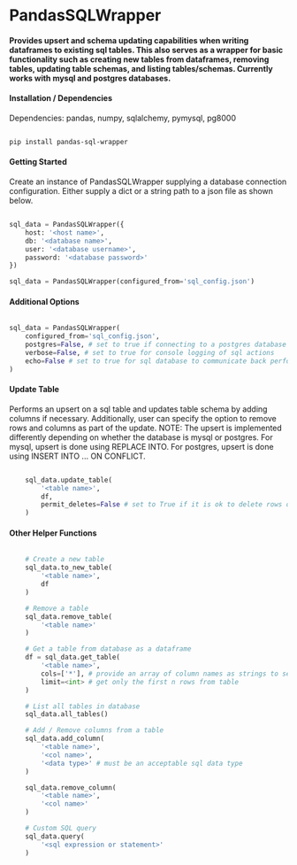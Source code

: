 <h1>PandasSQLWrapper</h1>
<h4>
    Provides upsert and schema updating capabilities when writing dataframes to existing sql tables.
    This also serves as a wrapper for basic functionality such as creating new tables from dataframes,
    removing tables, updating table schemas, and listing tables/schemas.
    Currently works with mysql and postgres databases.
</h4>

<h4>Installation / Dependencies</h4>
<p>Dependencies: pandas, numpy, sqlalchemy, pymysql, pg8000</p>

```bash

pip install pandas-sql-wrapper

```

<h4>Getting Started</h4>
<p>
    Create an instance of PandasSQLWrapper supplying a database connection configuration.
    Either supply a dict or a string path to a json file as shown below.
</p>

```python

sql_data = PandasSQLWrapper({
    host: '<host name>',
    db: '<database name>',
    user: '<database username>',
    password: '<database password>'
})

sql_data = PandasSQLWrapper(configured_from='sql_config.json')

```

<h4>Additional Options</h4>

```python

sql_data = PandasSQLWrapper(
    configured_from='sql_config.json',
    postgres=False, # set to true if connecting to a postgres database
    verbose=False, # set to true for console logging of sql actions
    echo=False # set to true for sql database to communicate back performed actions
)

```

<h4>Update Table</h4>
<p>
    Performs an upsert on a sql table and updates table schema by adding columns if necessary.
    Additionally, user can specify the option to remove rows and columns as part of the update.
    NOTE: The upsert is implemented differently depending on whether the database is mysql or postgres.
    For mysql, upsert is done using REPLACE INTO. For postgres, upsert is done using INSERT INTO ... ON CONFLICT.
</p>

```python

    sql_data.update_table(
        '<table name>',
        df,
        permit_deletes=False # set to True if it is ok to delete rows or columns from sql table not found in dataframe
    )

```

<h4>Other Helper Functions</h4>

```python

    # Create a new table
    sql_data.to_new_table(
        '<table name>',
        df
    )

    # Remove a table
    sql_data.remove_table(
        '<table name>'
    )

    # Get a table from database as a dataframe
    df = sql_data.get_table(
        '<table name>',
        cols=['*'], # provide an array of column names as strings to select only the ones you want
        limit=<int> # get only the first n rows from table
    )

    # List all tables in database
    sql_data.all_tables()

    # Add / Remove columns from a table
    sql_data.add_column(
        '<table name>',
        '<col name>',
        '<data type>' # must be an acceptable sql data type
    )

    sql_data.remove_column(
        '<table name>',
        '<col name>'
    )

    # Custom SQL query
    sql_data.query(
        '<sql expression or statement>'
    )

```